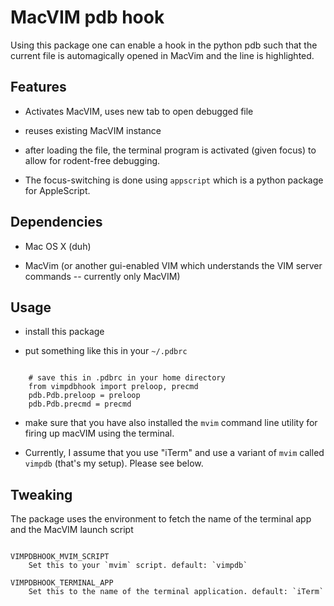 # MacVIM pdb hook #

Using this package one can enable a hook in the python pdb
such that the current file is automagically opened in MacVim
and the line is highlighted.

## Features ##

  * Activates MacVIM, uses new tab to open debugged file

  * reuses existing MacVIM instance

  * after loading the file, the terminal program is activated (given focus) to allow for rodent-free debugging.

  * The focus-switching is done using `appscript` which is a python package for AppleScript.

## Dependencies ##

  * Mac OS X (duh)

  * MacVim (or another gui-enabled VIM which understands the VIM server commands -- currently only MacVIM)

## Usage ##

  * install this package

  * put something like this in your `~/.pdbrc`

```

    # save this in .pdbrc in your home directory
    from vimpdbhook import preloop, precmd
    pdb.Pdb.preloop = preloop
    pdb.Pdb.precmd = precmd

```

  * make sure that you have also installed the `mvim` command line utility for firing up macVIM using the terminal.

  * Currently, I assume that you use "iTerm" and use a variant of `mvim` called `vimpdb` (that's my setup).  Please see below.

## Tweaking ##

The package uses the environment to fetch the name of the terminal app and the
MacVIM launch script

```

VIMPDBHOOK_MVIM_SCRIPT
    Set this to your `mvim` script. default: `vimpdb`

VIMPDBHOOK_TERMINAL_APP
    Set this to the name of the terminal application. default: `iTerm`

```